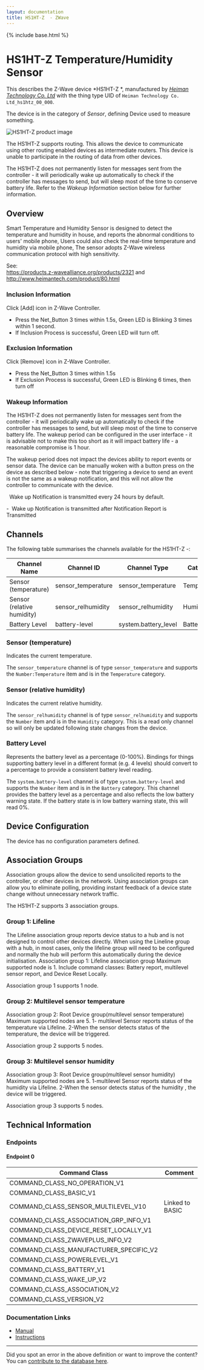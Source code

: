 ```yaml
---
layout: documentation
title: HS1HT-Z  - ZWave
---
```


{% include base.html %}

# HS1HT-Z Temperature/Humidity Sensor
This describes the Z-Wave device *HS1HT-Z *, manufactured by *[Heiman Technology Co. Ltd](http://www.heimantech.com/)* with the thing type UID of ```Heiman Technology Co. Ltd_hs1htz_00_000```.

The device is in the category of *Sensor*, defining Device used to measure something.

![HS1HT-Z  product image](https://opensmarthouse.org/assets/zwave/attachments/709/Index.png)


The HS1HT-Z  supports routing. This allows the device to communicate using other routing enabled devices as intermediate routers.  This device is unable to participate in the routing of data from other devices.

The HS1HT-Z  does not permanently listen for messages sent from the controller - it will periodically wake up automatically to check if the controller has messages to send, but will sleep most of the time to conserve battery life. Refer to the *Wakeup Information* section below for further information.

## Overview

Smart Temperature and Humidity Sensor is designed to detect the temperature and humidity in house, and reports the abnormal conditions to users' mobile phone, Users could also check the real-time temperature and humidity via mobile phone, The sensor adopts Z-Wave wireless communication protocol with high sensitivity.

See:  
https://products.z-wavealliance.org/products/2321 and http://www.heimantech.com/product/80.html

### Inclusion Information

Click [Add] icon in Z-Wave Controller.

  * Press the Net_Button 3 times within 1.5s, Green LED is Blinking 3 times within 1 second.
  * If Inclusion Process is successful, Green LED will turn off.

### Exclusion Information

Click [Remove] icon in Z-Wave Controller.

  * Press the Net_Button 3 times within 1.5s
  * If Exclusion Process is successful, Green LED is Blinking 6 times, then turn off

### Wakeup Information

The HS1HT-Z  does not permanently listen for messages sent from the controller - it will periodically wake up automatically to check if the controller has messages to send, but will sleep most of the time to conserve battery life. The wakeup period can be configured in the user interface - it is advisable not to make this too short as it will impact battery life - a reasonable compromise is 1 hour.

The wakeup period does not impact the devices ability to report events or sensor data. The device can be manually woken with a button press on the device as described below - note that triggering a device to send an event is not the same as a wakeup notification, and this will not allow the controller to communicate with the device.


  Wake up Notification is transmitted every 24 hours by default.

-  Wake up Notification is transmitted after Notification Report is Transmitted

## Channels

The following table summarises the channels available for the HS1HT-Z  -:

| Channel Name | Channel ID | Channel Type | Category | Item Type |
|--------------|------------|--------------|----------|-----------|
| Sensor (temperature) | sensor_temperature | sensor_temperature | Temperature | Number:Temperature | 
| Sensor (relative humidity) | sensor_relhumidity | sensor_relhumidity | Humidity | Number | 
| Battery Level | battery-level | system.battery_level | Battery | Number |

### Sensor (temperature)
Indicates the current temperature.

The ```sensor_temperature``` channel is of type ```sensor_temperature``` and supports the ```Number:Temperature``` item and is in the ```Temperature``` category.

### Sensor (relative humidity)
Indicates the current relative humidity.

The ```sensor_relhumidity``` channel is of type ```sensor_relhumidity``` and supports the ```Number``` item and is in the ```Humidity``` category. This is a read only channel so will only be updated following state changes from the device.

### Battery Level
Represents the battery level as a percentage (0-100%). Bindings for things supporting battery level in a different format (e.g. 4 levels) should convert to a percentage to provide a consistent battery level reading.

The ```system.battery-level``` channel is of type ```system.battery-level``` and supports the ```Number``` item and is in the ```Battery``` category.
This channel provides the battery level as a percentage and also reflects the low battery warning state. If the battery state is in low battery warning state, this will read 0%.


## Device Configuration

The device has no configuration parameters defined.

## Association Groups

Association groups allow the device to send unsolicited reports to the controller, or other devices in the network. Using association groups can allow you to eliminate polling, providing instant feedback of a device state change without unnecessary network traffic.

The HS1HT-Z  supports 3 association groups.

### Group 1: Lifeline

The Lifeline association group reports device status to a hub and is not designed to control other devices directly. When using the Lineline group with a hub, in most cases, only the lifeline group will need to be configured and normally the hub will perform this automatically during the device initialisation.
Association group 1: Lifeline association group Maximum supported node is 1. Include command classes: Battery report, multilevel sensor report, and Device Reset Locally.

Association group 1 supports 1 node.

### Group 2: Multilevel sensor temperature

Association group 2: Root Device group(multilevel sensor temperature) Maximum supported nodes are 5. 1- multilevel Sensor reports status of the temperature via Lifeline. 2-When the sensor detects status of the temperature, the device will be triggered.

Association group 2 supports 5 nodes.

### Group 3: Multilevel sensor humidity

Association group 3: Root Device group(multilevel sensor humidity) Maximum supported nodes are 5. 1-multilevel Sensor reports status of the humidity via Lifeline. 2-When the sensor detects status of the humidity , the device will be triggered.

Association group 3 supports 5 nodes.

## Technical Information

### Endpoints

#### Endpoint 0

| Command Class | Comment |
|---------------|---------|
| COMMAND_CLASS_NO_OPERATION_V1| |
| COMMAND_CLASS_BASIC_V1| |
| COMMAND_CLASS_SENSOR_MULTILEVEL_V10| Linked to BASIC|
| COMMAND_CLASS_ASSOCIATION_GRP_INFO_V1| |
| COMMAND_CLASS_DEVICE_RESET_LOCALLY_V1| |
| COMMAND_CLASS_ZWAVEPLUS_INFO_V2| |
| COMMAND_CLASS_MANUFACTURER_SPECIFIC_V2| |
| COMMAND_CLASS_POWERLEVEL_V1| |
| COMMAND_CLASS_BATTERY_V1| |
| COMMAND_CLASS_WAKE_UP_V2| |
| COMMAND_CLASS_ASSOCIATION_V2| |
| COMMAND_CLASS_VERSION_V2| |

### Documentation Links

* [Manual](https://www.opensmarthouse.org/zwavedatabase/709/HS1HT-Z.pdf)
* [Instructions](https://www.opensmarthouse.org/zwavedatabase/709/HS1HT-Z-S2doc.pdf)

---

Did you spot an error in the above definition or want to improve the content?
You can [contribute to the database here](https://www.opensmarthouse.org/zwavedatabase/709).
